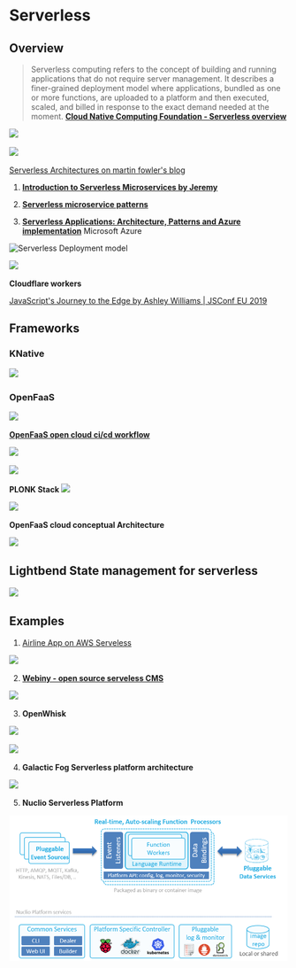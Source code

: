 # Serverless 

## Overview
> Serverless computing refers to the concept of building and running applications that do not require server management. It describes a finer-grained deployment model where applications, bundled as one or more functions, are uploaded to a platform and then executed, scaled, and billed in response to the exact demand needed at the moment. **[Cloud Native Computing Foundation - Serverless overview](https://github.com/cncf/wg-serverless/tree/master/whitepapers/serverless-overview)**

![](https://d1.awsstatic.com/global-campaigns/2019%20Global%20Campaigns/MAD/J200877_AWS_MAD_Refresh_Webpage_Microservices_2_Diagram_v2.f4765da3e0cd2dd48965c46d6c722afc58a6d0b3.jpg)

![](https://cdn.thenewstack.io/media/2017/02/6637be9e-faas.png)

[Serverless Architectures on martin fowler's blog](https://martinfowler.com/articles/serverless.html)

1. **[Introduction to Serverless Microservices by Jeremy](https://www.jeremydaly.com/an-introduction-to-serverless-microservices/)**

2. **[Serverless microservice patterns](https://www.jeremydaly.com/serverless-microservice-patterns-for-aws/)**

3. **[Serverless Applications: Architecture, Patterns and Azure implementation](https://docs.microsoft.com/en-us/dotnet/standard/serverless-architecture/)** Microsoft Azure

![Serverless Deployment model](https://docs.microsoft.com/en-us/dotnet/standard/serverless-architecture/media/serverless-monolith-migration.png)

![](https://blog.cloudflare.com/content/images/2018/10/Artboard-42@3x.png)

**Cloudflare workers**

[JavaScript's Journey to the Edge by Ashley Williams | JSConf EU 2019]()

## Frameworks

### KNative

![](https://knative.dev/docs/images/knative-audience.svg)

### OpenFaaS

![](https://github.com/openfaas/faas/raw/master/docs/of-layer-overview.png)

**[OpenFaaS open cloud ci/cd workflow](https://github.com/openfaas/openfaas-cloud)**

![](https://github.com/openfaas/faas/blob/master/docs/of-workflow.png?raw=true)

![](https://github.com/openfaas/openfaas-cloud/raw/master/docs/ofc-github-conceptual.png)

**PLONK Stack**
![](https://pbs.twimg.com/media/EAUzRV-XoAAL_4Z?format=jpg&name=4096x4096)

![](https://i.vimeocdn.com/video/817721889_640x360.jpg?r=pad)

**OpenFaaS cloud conceptual Architecture** 

![](https://raw.githubusercontent.com/openfaas/openfaas-cloud/master/docs/conceptual-overview.png)

## Lightbend State management for serverless 

![](https://d3gnpvjw8j16uq.cloudfront.net/assets/images/svg/diagrams/908ff7b991c9ced2a1abecbdc6c1bacf-cloudstate-by-akka-cluster.svg)

## Examples

1. [Airline App on AWS Serveless](https://aws.amazon.com/blogs/compute/building-well-architected-serverless-applications-introduction)

![](https://d2908q01vomqb2.cloudfront.net/1b6453892473a467d07372d45eb05abc2031647a/2020/04/01/bwasa-1-4-airline-architecture-1024x511.png)

2. **[Webiny - open source serveless CMS](https://www.webiny.com/)**

![](https://www.webiny.com/static/webiny-server-side-1a92851e504dfa3b4cbd4e25a2c53853.svg)

3. **OpenWhisk**

![](https://cdn.thenewstack.io/media/2017/02/2ae03e6a-ow-arch-2.png)

![](https://github.com/apache/incubator-openwhisk/raw/master/docs/images/OpenWhisk_flow_of_processing.png)

4. **Galactic Fog Serverless platform architecture**

![](http://www.galacticfog.com/images/architecture.png)

5. **Nuclio Serverless Platform**

![](https://github.com/nuclio/nuclio/raw/master/docs/assets/images/architecture.png)


